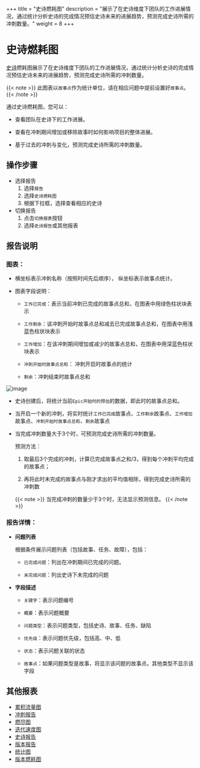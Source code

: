 +++
title = "史诗燃耗图"
description = "展示了在史诗维度下团队的工作进展情况，通过统计分析史诗的完成情况预估史诗未来的进展趋势，预测完成史诗所需的冲刺数量。"
weight = 8
+++

# 史诗燃耗图

[史诗](../../../backlog/epic/)燃耗图展示了在史诗维度下团队的工作进展情况，通过统计分析史诗的完成情况预估史诗未来的进展趋势，预测完成史诗所需的冲刺数量。

 {{< note >}} 此图表以`故事点`作为统计单位，请在相应问题中提前设置好`故事点`。{{< /note >}}

通过史诗燃耗图，您可以：

- 查看团队在史诗下的工作进展。

- 查看在冲刺期间增加或移除故事时如何影响项目的整体进展。

- 基于过去的冲刺与变化，预测完成史诗所需的冲刺数量。

## 操作步骤

* 选择报告
    1. 选择`报告`
    2. 选择`史诗燃耗图`
    3. 根据下拉框，选择查看相应的史诗
* 切换报告
    1. 点击`切换报表`按钮
    2. 选择`史诗报告`或其他报表 

## 报告说明

### 图表：
      
- 横坐标表示冲刺名称（按照时间先后顺序）， 纵坐标表示故事点统计。

- 图表字段说明：

    - `工作已完成`：表示当前冲刺已完成的故事点总和，在图表中用绿色柱状块表示

    - `工作剩余`：该冲刺开始时故事点总和减去已完成故事点总和，在图表中用浅蓝色柱状块表示

    - `工作增加`：在该冲刺期间增加或减少的故事点总和，在图表中用深蓝色柱状块表示

    - `冲刺开始时故事点总和`： 冲刺开启时故事点的统计

    - `剩余`：冲刺结束时故事点总和

![image](/docs/user-guide/agile/report/img/epicburndown.png)

- 史诗创建后，将统计当前`Epic开始时的预估`的数据，即此时的故事点总和。

- 当开启一个新的冲刺，将实时统计`工作已完成`故事点、`工作剩余`故事点、`工作增加`故事点、`冲刺开始时故事点总和`、`剩余`故事点

- 当完成冲刺数量大于3个时，可预测完成史诗所需的冲刺数量。

    预测方法：

    1. 取最后3个完成的冲刺，计算已完成故事点之和/3，得到每个冲刺平均完成的故事点；

    1. 再将此时未完成的故事点与刚才求出的平均值相除，得到完成史诗所需的冲刺数

    {{< note >}}
当完成冲刺的数量少于3个时，无法显示预测信息。
{{< /note >}}


### 报告详情：
    
- **问题列表**

    根据条件展示问题列表（包括故事、任务、故障），包括：
    
    - `已完成问题`：列出在冲刺期间已完成的问题。

    - `未完成问题`：列出史诗下未完成的问题

- **字段描述**

    - `关键字`：表示问题编号

    - `概要`：表示问题概要

    - `问题类型`：表示问题类型，包括史诗、故事、任务、缺陷
   
    - `优先级`：表示问题优先级，包括高、中、低

    - `状态`：表示问题关联的状态

    - `故事点`：如果问题类型是故事，将显示该问题的故事点。其他类型不显示该字段
                                                                       

## 其他报表

- [累积流量图](../cumulative-flow)
- [冲刺报告](../sprint)
- [燃尽图](../burn-down)
- [迭代速度图](../iterative-chart)
- [史诗报告](../epic-report)
- [版本报告](../version-report)
- [统计图](../statistical)
- [版本燃耗图](../versionburndown)